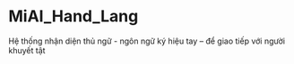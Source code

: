 # MiAI_Hand_Lang
Hệ thống nhận diện thủ ngữ - ngôn ngữ ký hiệu tay – để giao tiếp với người khuyết tật
